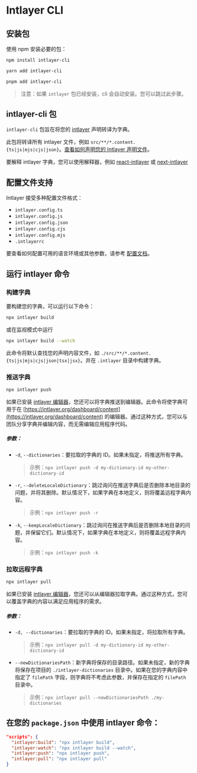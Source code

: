 # Intlayer CLI

## 安装包

使用 npm 安装必要的包：

```bash
npm install intlayer-cli
```

```bash
yarn add intlayer-cli
```

```bash
pnpm add intlayer-cli
```

> 注意：如果 `intlayer` 包已经安装，cli 会自动安装。您可以跳过此步骤。

## intlayer-cli 包

`intlayer-cli` 包旨在将您的 [intlayer](https://github.com/aymericzip/intlayer/blob/main/packages/intlayer/README.md) 声明转译为字典。

此包将转译所有 intlayer 文件，例如 `src/**/*.content.{ts|js|mjs|cjs|json}`。[查看如何声明您的 Intlayer 声明文件](https://github.com/aymericzip/intlayer/blob/main/packages/intlayer/README.md)。

要解释 intlayer 字典，您可以使用解释器，例如 [react-intlayer](https://github.com/aymericzip/intlayer/blob/main/packages/react-intlayer/README.md) 或 [next-intlayer](https://github.com/aymericzip/intlayer/blob/main/packages/next-intlayer/README.md)

## 配置文件支持

Intlayer 接受多种配置文件格式：

- `intlayer.config.ts`
- `intlayer.config.js`
- `intlayer.config.json`
- `intlayer.config.cjs`
- `intlayer.config.mjs`
- `.intlayerrc`

要查看如何配置可用的语言环境或其他参数，请参考 [配置文档](https://github.com/aymericzip/intlayer/blob/main/docs/zh/configuration.md)。

## 运行 intlayer 命令

### 构建字典

要构建您的字典，可以运行以下命令：

```bash
npx intlayer build
```

或在监视模式中运行

```bash
npx intlayer build --watch
```

此命令将默认查找您的声明内容文件，如 `./src/**/*.content.{ts|js|mjs|cjs|json|tsx|jsx}`。并在 `.intlayer` 目录中构建字典。

### 推送字典

```bash
npx intlayer push
```

如果已安装 [intlayer 编辑器](https://github.com/aymericzip/intlayer/blob/main/docs/zh/intlayer_editor.md)，您还可以将字典推送到编辑器。此命令将使字典可用于在 [https://intlayer.org/dashboard/content](https://intlayer.org/dashboard/content) 的编辑器。通过这种方式，您可以与团队分享字典并编辑内容，而无需编辑应用程序代码。

##### 参数：

- `-d`, `--dictionaries`：要拉取的字典的 ID。如果未指定，将推送所有字典。
  > 示例：`npx intlayer push -d my-dictionary-id my-other-dictionary-id`
- `-r`, `--deleteLocaleDictionary`：跳过询问在推送字典后是否删除本地目录的问题，并将其删除。默认情况下，如果字典在本地定义，则将覆盖远程字典内容。
  > 示例：`npx intlayer push -r`
- `-k`, `--keepLocaleDictionary`：跳过询问在推送字典后是否删除本地目录的问题，并保留它们。默认情况下，如果字典在本地定义，则将覆盖远程字典内容。
  > 示例：`npx intlayer push -k`

### 拉取远程字典

```bash
npx intlayer pull
```

如果已安装 [intlayer 编辑器](https://github.com/aymericzip/intlayer/blob/main/docs/zh/intlayer_editor.md)，您还可以从编辑器拉取字典。通过这种方式，您可以覆盖字典的内容以满足应用程序的需求。

##### 参数：

- `-d, --dictionaries`：要拉取的字典的 ID。如果未指定，将拉取所有字典。
  > 示例：`npx intlayer pull -d my-dictionary-id my-other-dictionary-id`
- `--newDictionariesPath`：新字典将保存的目录路径。如果未指定，新的字典将保存在项目的 `./intlayer-dictionaries` 目录中。如果在您的字典内容中指定了 `filePath` 字段，则字典将不考虑此参数，并保存在指定的 `filePath` 目录中。
  > 示例：`npx intlayer pull --newDictionariesPath ./my-dictionaries`

## 在您的 `package.json` 中使用 intlayer 命令：

```json fileName="package.json"
"scripts": {
  "intlayer:build": "npx intlayer build",
  "intlayer:watch": "npx intlayer build --watch",
  "intlayer:push": "npx intlayer push",
  "intlayer:pull": "npx intlayer pull"
}
```
